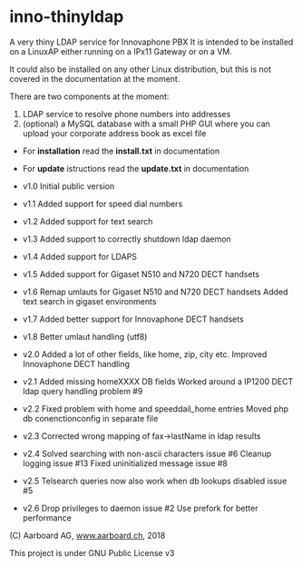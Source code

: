 # inno-thinyldap
A very thiny LDAP service for Innovaphone PBX
It is intended to be installed on a LinuxAP
either running on a IPx11 Gateway or on a VM.

It could also be installed on any other Linux 
distribution, but this is not covered in the
documentation at the moment.

There are two components at the moment:
1. LDAP service to resolve phone numbers into addresses
2. (optional) a MySQL database with a small PHP GUI where
    you can upload your corporate address book as excel file

- For **installation** read the **install.txt** in documentation
- For **update** istructions read the **update.txt** in documentation

- v1.0 Initial public version
- v1.1 Added support for speed dial numbers
- v1.2 Added support for text search
- v1.3 Added support to correctly shutdown ldap daemon
- v1.4 Added support for LDAPS
- v1.5 Added support for Gigaset N510 and N720 DECT handsets
- v1.6 Remap umlauts for Gigaset N510 and N720 DECT handsets
       Added text search in gigaset environments
- v1.7 Added better support for Innovaphone DECT handsets
- v1.8 Better umlaut handling (utf8)
- v2.0 Added a lot of other fields, like home, zip, city etc.
       Improved Innovaphone DECT handling
- v2.1 Added missing homeXXXX DB fields
       Worked around a IP1200 DECT ldap query handling problem #9
- v2.2 Fixed problem with home and speeddail_home entries
	   Moved php db conenctionconfig in separate file
- v2.3 Corrected wrong mapping of fax->lastName in ldap results
- v2.4 Solved searching with non-ascii characters issue #6
       Cleanup logging issue #13
	   Fixed uninitialized message issue #8
- v2.5 Telsearch queries now also work when db lookups disabled issue #5
- v2.6 Drop privileges to daemon issue #2
       Use prefork for better performance

	 
(C) Aarboard AG, www.aarboard.ch, 2018

This project is under GNU Public License v3